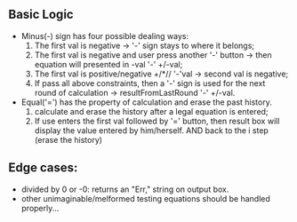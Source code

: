 ## Basic Logic
  - Minus(-) sign has four possible dealing ways:
    1. The first val is negative -> '-' sign stays to where it belongs;
    2. The first val is negative and user press another '-' button -> then equation will presented in -val '-' +/-val;
    3. The first val is positive/negative +/*// '-'val -> second val is negative;
    4. If pass all above constraints, then a '-' sign is used for the next round of calculation 
       -> resultFromLastRound '-' +/-val.
  - Equal('=') has the property of calculation and erase the past history. 
    1. calculate and erase the history after a legal equation is entered;
    2. If use enters the first val followed by '=' button, then result box will display the value entered by him/herself. AND back to the i step (erase the history)

## Edge cases:
- divided by 0 or -0: returns an "Err," string on output box.
- other unimaginable/melformed testing equations should be handled properly...
